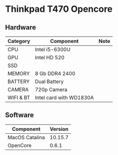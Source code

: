 # Thinkpad T470 Opencore


## Hardware 

|    Category            |Component                           |Note                       
|----------------|-------------------------------|-----------------------------|
|CPU|Intel i5-6300U               
|GPU          |Intel HD 520           
|SSD       
|MEMORY|8 Gb DDR4 2400 
|BATTERY|Dual Battery
|CAMERA|720p Camera
|WIFI & BT|Intel card with WD1830A

## Software 

|    Component            |Version                           
|---------------------------|-----------------------------|
|MacOS Catalina|10.15.7
|OpenCore|0.6.1
